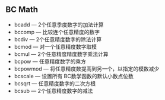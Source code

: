 ## BC Math ##

- bcadd — 2个任意季度数字的加法计算
- bccomp — 比较连个任意精度的数字
- bcdiv — 2个任意精度数字的除法计算
- bcmod — 对一个任意精度数字取模
- bcmul — 2个任意精度精度数字乘法计算
- bcpow — 任意精度数字的乘方
- bcpowmod — 将任意精度数提高到另一个，以指定的模数减少
- bcscale — 设置所有 BC数学函数的默认小数点位数
- bcsqrt — 任意精度数字的二次方根
- bcsub — 2个任意精度数字的减法
